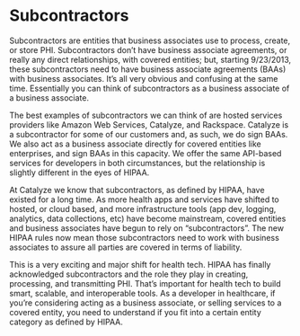 # Subcontractors

Subcontractors are entities that business associates use to process, create, or store PHI. Subcontractors don’t have business associate agreements, or really any direct relationships, with covered entities; but, starting 9/23/2013, these subcontractors need to have business associate agreements (BAAs) with business associates. It’s all very obvious and confusing at the same time. Essentially you can think of subcontractors as a business associate of a business associate.

The best examples of subcontractors we can think of are hosted services providers like Amazon Web Services, Catalyze, and Rackspace. Catalyze is a subcontractor for some of our customers and, as such, we do sign BAAs. We also act as a business associate directly for covered entities like enterprises, and sign BAAs in this capacity. We offer the same API-based services for developers in both circumstances, but the relationship is slightly different in the eyes of HIPAA.

At Catalyze we know that subcontractors, as defined by HIPAA, have existed for a long time. As more health apps and services have shifted to hosted, or cloud based, and more infrastructure tools (app dev, logging, analytics, data collections, etc) have become mainstream, covered entities and business associates have begun to rely on “subcontractors”. The new HIPAA rules now mean those subcontractors need to work with business associates to assure all parties are covered in terms of liability.

This is a very exciting and major shift for health tech. HIPAA has finally acknowledged subcontractors and the role they play in creating, processing, and transmitting PHI. That’s important for health tech to build smart, scalable, and interoperable tools. As a developer in healthcare, if you’re considering acting as a business associate, or selling services to a covered entity, you need to understand if you fit into a certain entity category as defined by HIPAA.
